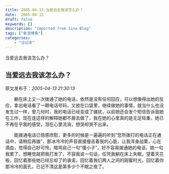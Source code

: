 ```yaml
---
title: 2005-04-13-当爱远去我该怎么办？
date:  2005-04-13
draft: false
keywords: []
description: "Imported from Sina Blog"
tags: ["新浪博客"]
categories: 
    - "日记本"
---
```

当爱远去我该怎么办？
## 当爱远去我该怎么办？

 原文发布于：*2005-04-13 21:30:13*

 

　　躺在床上又一次拨通了她的电话，依然是没有任何回应，可以想像得出她的反应，拿出电话看了一眼电话号码，又放在口袋里，继续做她的事情，就当什么也没发生过一样，曾几何时，我的电话已经变成了骚扰，以前她还会发个短信告诉我她在工作，现在连这样的解释她都不屑去做了，我在她的心里真的是无足轻重，她已不再在乎我的感受，泪在心里流淌，想哭却哭不出来。

　　能拨通电话已倍感欣慰，更多的时候是一遍遍的听到“您所拨打的电话正在通话中，请稍后再拨”，那冰冷冷的声音直接撞击着我的心脏，让我浑身战栗，心在滴血，觉得自己好可怜，暗骂自己一句“傻小子”，好不容易拨通她的电话，她一句我累了，想睡觉就把我打发了，不容我说一句话，任凭我躺在床上失眠，望着天花板，回忆着那些她已经忘却了的承诺，回忆着我们两人之间的甜蜜时光，回忆着你那冷冷的面孔，已记不清这是第多少个不眠之夜了。

 



